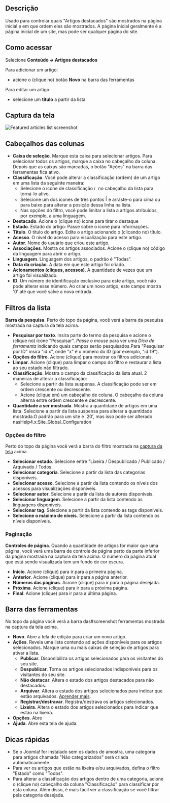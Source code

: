 <!-- Filename: Help4.x:Articles:_Featured / Display title:   Artigos: Destacados -->

## Descrição

Usado para controlar quais "Artigos destacados" são mostrados na página
inicial e em que ordem eles são mostrados. A página inicial geralmente é
a página inicial de um site, mas pode ser qualquer página do site.

## Como acessar

Selecione **Conteúdo → Artigos destacados**

Para adicionar um artigo:

- acione o (clique no) botão **Novo** na barra das ferramentas

Para editar um artigo:

- selecione um **título** a partir da lista

## Captura da tela

![Featured articles list screenshot](../../../ptbr/images/articles/articles-featured-list.png "Feature Articles List")

## Cabeçalhos das colunas

- **Caixa de seleção**. Marque esta caixa para selecionar artigos. Para
  selecionar todos os artigos, marque a caixa no cabeçalho da coluna.
  Depois que as caixas são marcadas, o botão "Ações" na barra das
  ferramentas fica ativo.
- **Classificação**. Você pode alterar a classificação (ordem) de um
  artigo em uma lista da seguinte maneira:
  - Selecione o ícone de classificação <img
    src="https://docs.joomla.org/images/thumb/7/79/Help-4x-Ordering-colheader-icon.png/9px-Help-4x-Ordering-colheader-icon.png"
    decoding="async"
    srcset="https://docs.joomla.org/images/thumb/7/79/Help-4x-Ordering-colheader-icon.png/14px-Help-4x-Ordering-colheader-icon.png 1.5x, https://docs.joomla.org/images/7/79/Help-4x-Ordering-colheader-icon.png 2x"
    data-file-width="18" data-file-height="23" width="9" height="12"
    alt="ícone de classificação" /> no cabeçalho da lista para torná-lo
    ativo.
  - Selecione um dos ícones de três pontos <img
    src="https://docs.joomla.org/images/thumb/a/a0/Help-4x-Ordering-colheader-grab-bar-icon.png/5px-Help-4x-Ordering-colheader-grab-bar-icon.png"
    decoding="async"
    srcset="https://docs.joomla.org/images/thumb/a/a0/Help-4x-Ordering-colheader-grab-bar-icon.png/8px-Help-4x-Ordering-colheader-grab-bar-icon.png 1.5x, https://docs.joomla.org/images/a/a0/Help-4x-Ordering-colheader-grab-bar-icon.png 2x"
    data-file-width="9" data-file-height="27" width="5" height="15"
    alt="Ícone de três pontos" /> e arraste-o para cima ou para baixo
    para alterar a posição dessa linha na lista.
  - Nas opções do filtro, você pode limitar a lista a artigos
    atribuídos, por exemplo, a uma linguagem.
- **Destacado**. Acione o (clique no) ícone para tirar o destaque
- **Estado**. Estado do artigo: Passe sobre o ícone para informações.
- **Título**. O título do artigo. Edite o artigo acionando o (clicando
  no) título.
- **Acesso**. O nível do
  acesso
  para visualização para este artigo.
- **Autor**. Nome do usuário que criou este artigo.
- **Associações**. Mostra os artigos associados. Acione o (clique no)
  código da linguagem para abrir o artigo.
- **Linguagem**. Linguagem dos artigos, o padrão é "Todas".
- **Data da criação**. A data em que este artigo foi criado.
- **Acionamentos (cliques, acessos)**. A quantidade de vezes que um
  artigo foi visualizado.
- **ID**. Um número de identificação exclusivo para este artigo, você
  não pode alterar esse número. Ao criar um novo artigo, este campo
  mostra '0' até que você salve a nova entrada.

## Filtros da lista

**Barra da pesquisa**. Perto do topo da página, você verá a barra da
pesquisa mostrada na captura da tela acima.

- **Pesquisar por texto**. Insira parte do termo da pesquisa e acione o
  (clique no) ícone "Pesquisar". *Passe o mouse* para ver uma *Dica de
  ferramenta* indicando quais campos serão pesquisados.Para "Pesquisar
  por ID" insira "id:x", onde "x" é o número do ID (por exemplo,
  "id:19").
- **Opções do filtro**. Acione (clique) para mostrar os filtros
  adicionais.
- **Limpar**. Acione (clique) para limpar o campo do filtro e restaurar
  a lista ao seu estado não filtrado.
- **Classificação**. Mostra o campo da classificação da lista atual. 2
  maneiras de alterar a classificação:
  - Selecione a partir da lista suspensa. A classificação pode ser em
    ordem crescente ou decrescente.
  - Acione (clique em) um cabeçalho de coluna. O cabeçalho da coluna
    alterna entre ordem crescente e decrescente.
- **Quantidade a ser mostrada**. Mostra a quantidade de artigos em uma
  lista. Selecione a partir da lista suspensa para alterar a quantidade
  mostrada.O padrão para um site é '20', mas isso pode ser alterado
  nasHelp4.x:Site_Global_Configuration

### Opções do filtro

Perto do topo da página você verá a barra do filtro mostrada na [captura
da tela](#screenshot) acima

- **Selecionar estado**. Selecione entre "Lixeira / Despublicado /
  Publicado / Arquivado / Todos.
- **Selecionar categoria**. Selecione a partir da lista das categorias
  disponíveis.
- **Selecionar acesso**. Selecione a partir da lista contendo os níveis
  dos acessos para visualizações disponíveis.
- **Selecionar autor**. Selecione a partir da lista de autores
  disponíveis.
- **Selecionar linguagem**. Selecione a partir da lista contendo as
  linguagens disponíveis.
- **Selecionar tag**. Selecione a partir da lista contendo as tags
  disponíveis.
- **Selecione o máximo de níveis**. Selecione a partir da lista contendo
  os níveis disponíveis.

### Paginação

**Controles de página**. Quando a quantidade de artigos for maior que
uma página, você verá uma barra de controle de página perto da parte
inferior da página mostrada na captura da tela acima. O
número da página atual que está sendo visualizada tem um fundo de cor
escura.

- **Início**. Acione (clique) para ir para a primeira página.
- **Anterior**. Acione (clique) para ir para a página anterior.
- **Números das páginas**. Acione (clique) para ir para a página
  desejada.
- **Próxima**. Acione (clique) para ir para a próxima página.
- **Final**. Acione (clique) para ir para a última página.

## Barra das ferramentas

No topo da página você verá a barra das#screenshot ferramentas mostrada
na captura da tela acima.

- **Novo**. Abre a tela de edição para criar um novo artigo.
- **Ações**. Revela uma lista contendo ad ações disponíveis para os
  artigos selecionados. Marque uma ou mais caixas de seleção de artigos
  para ativar a lista.
  - **Publicar**. Disponibiliza os artigos selecionados para os
    visitantes do seu site.
  - **Despublicar**. Torna os artigos selecionados indisponíveis para os
    visitantes do seu site.
  - **Não destacar**. Altera o estado dos artigos destacados para não
    destacados.
  - **Arquivar**. Altera o estado dos artigos selecionados para indicar
    que estão arquivados. <a
    href="https://docs.joomla.org/index.php?title=J4.x:How_to_Archive_an_Article/pt-br&amp;action=edit&amp;redlink=1"
    class="new"
    title="J4.x:How to Archive an Article/pt-br (page does not exist)">Aprender
    mais</a>.
  - **Registrar/destravar**. Registra/destrava os artigos selecionados.
  - **Lixeira**. Altera o estado dos artigos selecionados para indicar
    que estão na lixeira.
- **Opções**. Abre
- **Ajuda**. Abre esta tela de ajuda.

## Dicas rápidas

- Se o Joomla! for instalado sem os dados de amostra, uma categoria para
  artigos chamada "Não categorizados" será criada automaticamente.
- Para ver os artigos que estão na lixeira e/ou arquivados, defina o
  filtro "Estado" como "Todos".
- Para alterar a classificação dos artigos dentro de uma categoria,
  acione o (clique no) cabeçalho da coluna "Classificação" para
  classificar por esta coluna. Além disso, é mais fácil ver a
  classificação se você filtrar pela categoria desejada.
